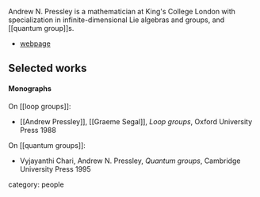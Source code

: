 Andrew N. Pressley is a mathematician at King's College London with specialization in infinite-dimensional Lie algebras and groups, and [[quantum group]]s.

* [webpage](https://kclpure.kcl.ac.uk/portal/en/persons/andrew-pressley)

## Selected works

#### Monographs

On [[loop groups]]:

* [[Andrew Pressley]], [[Graeme Segal]], _Loop groups_, Oxford University Press 1988

On [[quantum groups]]:

* Vyjayanthi Chari, Andrew N. Pressley, _Quantum groups_, Cambridge University Press 1995

category: people